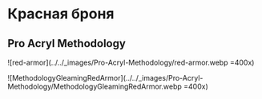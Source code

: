 # Красная броня

## Pro Acryl Methodology

![red-armor](../../_images/Pro-Acryl-Methodology/red-armor.webp =400x)

![MethodologyGleamingRedArmor](../../_images/Pro-Acryl-Methodology/MethodologyGleamingRedArmor.webp =400x)